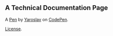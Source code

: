 A Technical Documentation Page
------------------------------


A [Pen](https://codepen.io/YariPL1/pen/PQoLQe) by [Yaroslav](https://codepen.io/YariPL1) on [CodePen](https://codepen.io).

[License](https://codepen.io/YariPL1/pen/PQoLQe/license).